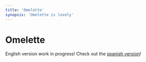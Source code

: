 ```yaml
---
title: 'Omelette'
synopsis: 'Omelette is lovely'
---
```


# Omelette

English version work in progress! Check out the [spanish version](/es/recipes/omelette)!